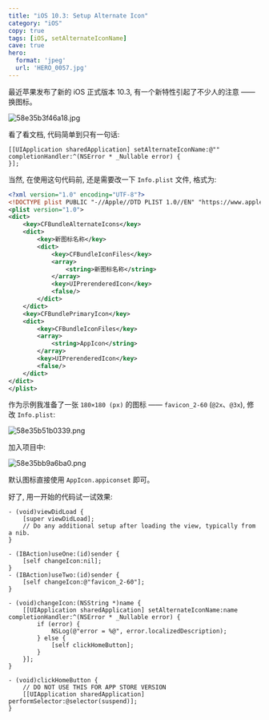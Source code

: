 ```yaml
---
title: "iOS 10.3: Setup Alternate Icon"
category: "iOS"
copy: true
tags: [iOS, setAlternateIconName]
cave: true
hero:
  format: 'jpeg'
  url: 'HERO_0057.jpg'
---
```

最近苹果发布了新的 iOS 正式版本 10.3, 有一个新特性引起了不少人的注意 —— 换图标。

![58e35b3f46a18.jpg](https://ooo.0o0.ooo/2017/04/04/58e35b3f46a18.jpg)

看了看文档, 代码简单到只有一句话:

```objc
[[UIApplication sharedApplication] setAlternateIconName:@"" completionHandler:^(NSError * _Nullable error) {
}];
```
当然, 在使用这句代码前, 还是需要改一下 `Info.plist` 文件, 格式为:

```xml
<?xml version="1.0" encoding="UTF-8"?>
<!DOCTYPE plist PUBLIC "-//Apple//DTD PLIST 1.0//EN" "https://www.apple.com/DTDs/PropertyList-1.0.dtd">
<plist version="1.0">
<dict>
	<key>CFBundleAlternateIcons</key>
	<dict>
		<key>新图标名称</key>
		<dict>
			<key>CFBundleIconFiles</key>
			<array>
				<string>新图标名称</string>
			</array>
			<key>UIPrerenderedIcon</key>
			<false/>
		</dict>
	</dict>
	<key>CFBundlePrimaryIcon</key>
	<dict>
		<key>CFBundleIconFiles</key>
		<array>
			<string>AppIcon</string>
		</array>
		<key>UIPrerenderedIcon</key>
		<false/>
	</dict>
</dict>
</plist>
```

作为示例我准备了一张 `180×180 (px)` 的图标 —— `favicon_2-60` (`@2x`、`@3x`), 修改 `Info.plist`:

![58e35b51b0339.png](https://ooo.0o0.ooo/2017/04/04/58e35b51b0339.png)

加入项目中:

![58e35bb9a6ba0.png](https://ooo.0o0.ooo/2017/04/04/58e35bb9a6ba0.png)

默认图标直接使用 `AppIcon.appiconset` 即可。

好了, 用一开始的代码试一试效果:

```objc
- (void)viewDidLoad {
    [super viewDidLoad];
    // Do any additional setup after loading the view, typically from a nib.
}

- (IBAction)useOne:(id)sender {
    [self changeIcon:nil];
}
- (IBAction)useTwo:(id)sender {
    [self changeIcon:@"favicon_2-60"];
}

- (void)changeIcon:(NSString *)name {
    [[UIApplication sharedApplication] setAlternateIconName:name completionHandler:^(NSError * _Nullable error) {
        if (error) {
            NSLog(@"error = %@", error.localizedDescription);
        } else {
            [self clickHomeButton];
        }
    }];
}

- (void)clickHomeButton {
    // DO NOT USE THIS FOR APP STORE VERSION
    [[UIApplication sharedApplication] performSelector:@selector(suspend)];
}
```

